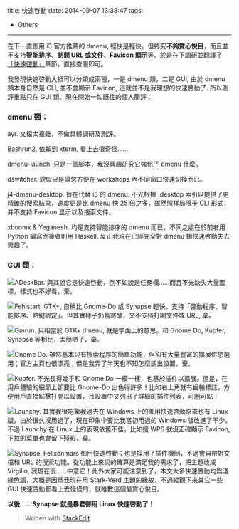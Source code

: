 title: 快速啓動
date: 2014-09-07 13:38:47
tags:
- Others
---

在下一直御用 i3 官方推薦的 dmenu, 輕快是輕快，但終究**不夠賞心悅目**，而且並不支持**智能排序**、**訪問 URL 或文件**、**Favicon 顯示**等。於是在下調研並翻譯了[「快速啓動」][1]章節，直接查閱即可。

我發現快速啓動大抵可以分類成兩種，一是 dmenu 類，二是 GUI, 由於 dmenu 類本身自然是 CLI, 並不會顯示 Favicon, 這就並不是我理想的快速啓動了. 所以測評重點只在 GUI 類。現在開始一如既往的個人簡評：

### dmenu 類：

ayr. 文檔太複雜，不做具體調研及測評。

Bashrun2. 依賴到 xterm, 看上去很奇怪……

dmenu-launch. 只是一個腳本，我沒興趣研究它強化了 dmenu 什麼。

dswitcher. 貌似只是讓您方便在 workshops 內不同窗口快速切換而已。

j4-dmenu-desktop. 旨在代替 i3 的 dmenu. 不光根據 .desktop 索引以提供了更精確的搜索結果，速度更是比 dmenu 快 25 倍之多，雖然照样局限于 CLI 形式，并不支持 Favicon 显示以及搜索文件。

xboomx & Yeganesh. 均是支持智能排序的 dmenu 而已，不同之處在於前者用 Python 編寫而後者則用 Haskell. 反正我現在已經完全對 dmenu 類快速啓動失去興趣了。

### GUI 類：

![ADeskBar. 與其說它是快速啓動，倒不如說是任務欄……而且不光缺失大量圖標，樣式也不好看，棄。](https://lh5.googleusercontent.com/-veBXLq1KWAM/VAwNA71dYJI/AAAAAAAAGF4/RDJSQqiix4I/s0/2014-09-07-143130_1366x768_scrot.png)

![Fehlstart. GTK+, 自稱比 Gnome-Do 或 Synapse 輕快。支持「啓動程序、智能排序、熱鍵綁定」。但其實樣子仍舊寒酸，又不支持打開文件或 URL, 棄。](https://lh5.googleusercontent.com/-SdEx68fxznc/VAwNKtw2gTI/AAAAAAAAGGM/rsO-A_RhyCM/s0/2014-09-07-142854_1366x768_scrot.png)

![Gmrun. 只相當於 GTK+ dmenu, 就是字面上的意思。和 Gnome Do, Kupfer, Synapse 等相比，太簡陋了，棄。](https://lh3.googleusercontent.com/-97NGrPErcrc/VAwiTv6IFgI/AAAAAAAAGJo/5icyXFenYtY/s0/2014-09-07-171316_1366x768_scrot.png)

![Gnome Do. 雖然基本只有搜索程序的簡單功能，但卻有大量豐富的擴展供您選用；官方主頁也很漂亮；但是我弄了半天也不知怎麼調出設置，棄。](https://lh3.googleusercontent.com/-BBMilP8DBlU/VAwSiVr19aI/AAAAAAAAGHI/TQSmHKvDCyQ/s0/2014-09-07-160603_1366x768_scrot.png)

![Kupfer. 不光長得幾乎和 Gnome Do 一模一樣，也基於插件以擴展。但是，在用戶體驗的細節上卻要比 Gnome-Do 出色得許多！比如右上角就有齒輪標誌，方便用戶直接點擊打開以設置，且設置中又列出了詳細的插件列表，可圈可點！](https://lh5.googleusercontent.com/-KiOhOFjxpdo/VAwStoMqSOI/AAAAAAAAGHc/4VDQE1uh3RU/s0/2014-09-07-160651_1366x768_scrot.png)

![Launchy. 其實我很吃驚我過去在 Windows 上的御用快速啓動原來也有 Linux 版。由於很久沒用過了，現在印象中要比我當初用過的 Windows 版改進了不少。不過 Launchy 在 Linux 上的表現依舊不佳，比如搜 WPS 就沒正確顯示 Favicon, 下拉的菜單也會留下殘影，棄。](https://lh6.googleusercontent.com/-7Cx0QTkGF5U/VAwVcg4j9LI/AAAAAAAAGH8/fQq4--hxtoM/s0/2014-09-07-161818_1366x768_scrot.png)

![Synapse. Felixonmars 御用快速啓動；也是採用了插件機制，不過會自帶對文檔和 URL 的搜索功能。從功能上來說的確算是滿足我的需求了，把主題改成 Virgilio, 我現在很……中意它！此外大家可能注意到了，本文大多快速啓動均爲淺綠色調，大概是因爲我現在用 [Stark-Verd 主題](http://arch.acgtyrant.com/2014/06/17/Moka-Project/)的緣故，不過縱觀下來其它一些 GUI 快速啓動都看上去怪怪的，就唯數這個最賞心悅目。](https://lh3.googleusercontent.com/-1qGBLtJEMxI/VAwZ9xynxxI/AAAAAAAAGIY/gDyK06fmRyk/s0/2014-09-07-163751_1366x768_scrot.png)

**以後……Synapse 就是暴君御用 Linux 快速啓動了！**

> Written with [StackEdit](https://stackedit.io/).

 [1]: https://wiki.archlinux.org/index.php/List_of_Applications/Other_(%E7%AE%80%E4%BD%93%E4%B8%AD%E6%96%87)#.E5.BF.AB.E9.80.9F.E5.90.AF.E5.8A.A8